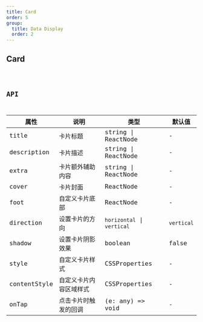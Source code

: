 ```yaml
---
title: Card
order: 5
group:
  title: Data Display
  order: 2
---
```


## Card

<code src="./card/index.tsx" />

## API

| 属性         | 说明                   | 类型                       | 默认值     |
| ------------ | ---------------------- | -------------------------- | ---------- |
| title        | 卡片标题               | string \| ReactNode        | -          |
| description  | 卡片描述               | string \| ReactNode        | -          |
| extra        | 卡片额外辅助内容       | string \| ReactNode        | -          |
| cover        | 卡片封面               | ReactNode                  | -          |
| foot         | 自定义卡片底部         | ReactNode                  | -          |
| direction    | 设置卡片的方向         | `horizontal` \| `vertical` | `vertical` |
| shadow       | 设置卡片阴影效果       | boolean                    | false      |
| style        | 自定义卡片样式         | CSSProperties              | -          |
| contentStyle | 自定义卡片内容区域样式 | CSSProperties              | -          |
| onTap        | 点击卡片时触发的回调   | (e: any) => void           | -          |
